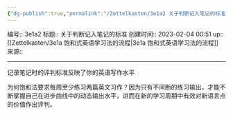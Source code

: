 ```yaml
---
{"dg-publish":true,"permalink":"/Zettelkasten/3e1a2 关于判断记入笔记的标准/","dgPassFrontmatter":true}
---
```


编号:: 3e1a2
标题:: 关于判断记入笔记的标准
创建时间:: 2023-02-04 00:51
up:: [[Zettelkasten/3e1a 饱和式英语学习法的流程\|3e1a 饱和式英语学习法的流程]]
来源:: 

---

记录笔记时的评判标准反映了你的英语写作水平

为何饱和法要求每周至少练习两篇英文习作？因为只有不间断的练习输出，才能不断掌握自己在进步曲线中的动态输出水平，进而在新的学习周期中有效对新语言点的价值作出评判。
